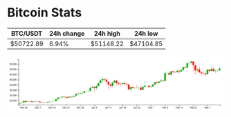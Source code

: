# Bitcoin Stats

BTC/USDT|24h change|24h high|24h low|
|---|---|---|---|
|$50722.89|6.94%|$51148.22|$47104.85|

<img src="./chart.svg">
